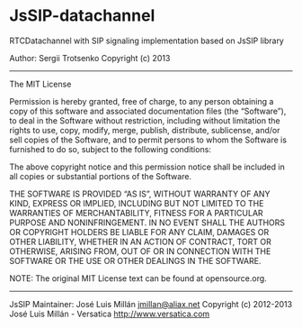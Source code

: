 JsSIP-datachannel
=================

RTCDatachannel with SIP signaling implementation based on JsSIP library

Author: Sergii Trotsenko Copyright (c) 2013



---------------
The MIT License

Permission is hereby granted, free of charge, to any person obtaining a copy of this software and associated documentation files (the “Software”), to deal in the Software without restriction, including without limitation the rights to use, copy, modify, merge, publish, distribute, sublicense, and/or sell copies of the Software, and to permit persons to whom the Software is furnished to do so, subject to the following conditions:

The above copyright notice and this permission notice shall be included in all copies or substantial portions of the Software.

THE SOFTWARE IS PROVIDED “AS IS”, WITHOUT WARRANTY OF ANY KIND, EXPRESS OR IMPLIED, INCLUDING BUT NOT LIMITED TO THE WARRANTIES OF MERCHANTABILITY, FITNESS FOR A PARTICULAR PURPOSE AND NONINFRINGEMENT. IN NO EVENT SHALL THE AUTHORS OR COPYRIGHT HOLDERS BE LIABLE FOR ANY CLAIM, DAMAGES OR OTHER LIABILITY, WHETHER IN AN ACTION OF CONTRACT, TORT OR OTHERWISE, ARISING FROM, OUT OF OR IN CONNECTION WITH THE SOFTWARE OR THE USE OR OTHER DEALINGS IN THE SOFTWARE.

NOTE: The original MIT License text can be found at opensource.org.

---------------

JsSIP
Maintainer: José Luis Millán <jmillan@aliax.net>
Copyright (c) 2012-2013 José Luis Millán - Versatica <http://www.versatica.com>
